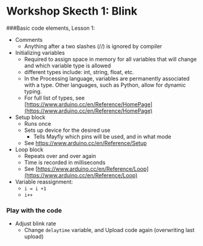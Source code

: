 Workshop Skecth 1: Blink
==============

###Basic code elements, Lesson 1:

* Comments
  * Anything after a two slashes (//) is ignored by compiler
* Initializing variables
  * Required to assign space in memory for all variables that will change and which variable type is allowed
  * different types include: int, string, float, etc.
  * In the Processing language, variables are permanently associated with a type. Other languages, such as Python, allow for dynamic typing.
  * For full list of types, see [https://www.arduino.cc/en/Reference/HomePage](https://www.arduino.cc/en/Reference/HomePage)
* Setup block
  * Runs once
  * Sets up device for the desired use
    * Tells Mayfly which pins will be used, and in what mode
  * See [https://www.arduino.cc/en/Reference/Setup ](https://www.arduino.cc/en/Reference/Setup)
* Loop block
  * Repeats over and over again
  * Time is recorded in milliseconds
  * See [https://www.arduino.cc/en/Reference/Loop](https://www.arduino.cc/en/Reference/Loop) 
* Variable reassignment:
  * `i = i +1`
  * `i++`


### Play with the code

* Adjust blink rate
  * Change `delaytime` variable, and Upload code again (overwriting last upload)

